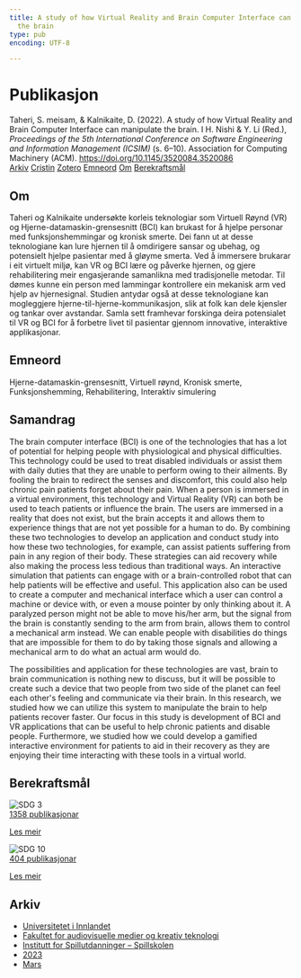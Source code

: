 ```yaml
---
title: A study of how Virtual Reality and Brain Computer Interface can manipulate
  the brain
type: pub
encoding: UTF-8

---
```

<h1>Publikasjon</h1>
<article id="csl-bib-container-DYGY66YR" class="csl-bib-container">
  <div class="csl-bib-body"> <div class="csl-entry">Taheri, S. meisam, &#38; Kalnikaite, D. (2022). A study of how Virtual Reality and Brain Computer Interface can manipulate the brain. I H. Nishi &#38; Y. Li (Red.), <i>Proceedings of the 5th International Conference on Software Engineering and Information Management (ICSIM)</i> (s. 6–10). Association for Computing Machinery (ACM). <a href="https://doi.org/10.1145/3520084.3520086">https://doi.org/10.1145/3520084.3520086</a></div> </div>
  <div class="csl-bib-buttons">
    <a href="#taxonomy-article-DYGY66YR" alt="archive" class="csl-bib-button">Arkiv</a>
    <a href="https://app.cristin.no/results/show.jsf?id=2137204" alt="Cristin" class="csl-bib-button">Cristin</a>
    <a href="http://zotero.org/groups/5881554/items/DYGY66YR" alt="Zotero" class="csl-bib-button">Zotero</a>
    <a href="#keywords-article-DYGY66YR" alt="keywords" class="csl-bib-button">Emneord</a>
    <a href="#about-article-DYGY66YR" alt="about_pub" class="csl-bib-button">Om</a>
    <a href="#sdg-article-DYGY66YR" alt="sdg" class="csl-bib-button">Berekraftsmål</a>
  </div>
  <div id="csl-bib-meta-container-DYGY66YR"></div>
</article>
<div id="csl-bib-meta-DYGY66YR" class="csl-bib-meta">
  <article id="about-article-DYGY66YR" class="about_pub-article">
    <h1>Om</h1>
    Taheri og Kalnikaite undersøkte korleis teknologiar som Virtuell Røynd (VR) og Hjerne-datamaskin-grensesnitt (BCI) kan brukast for å hjelpe personar med funksjonshemmingar og kronisk smerte. Dei fann ut at desse teknologiane kan lure hjernen til å omdirigere sansar og ubehag, og potensielt hjelpe pasientar med å gløyme smerta. Ved å immersere brukarar i eit virtuelt miljø, kan VR og BCI lære og påverke hjernen, og gjere rehabilitering meir engasjerande samanlikna med tradisjonelle metodar. Til dømes kunne ein person med lammingar kontrollere ein mekanisk arm ved hjelp av hjernesignal. Studien antydar også at desse teknologiane kan mogleggjere hjerne-til-hjerne-kommunikasjon, slik at folk kan dele kjensler og tankar over avstandar. Samla sett framhevar forskinga deira potensialet til VR og BCI for å forbetre livet til pasientar gjennom innovative, interaktive applikasjonar.
  </article>
  <article id="keywords-article-DYGY66YR" class="keywords-article">
    <h1>Emneord</h1>
    Hjerne-datamaskin-grensesnitt, Virtuell røynd, Kronisk smerte, Funksjonshemming, Rehabilitering, Interaktiv simulering
  </article>
  <article id="abstract-article-DYGY66YR" class="abstract-article">
    <h1>Samandrag</h1>
    The brain computer interface (BCI) is one of the technologies that has a lot of potential for helping people with physiological and physical difficulties. This technology could be used to treat disabled individuals or assist them with daily duties that they are unable to perform owing to their ailments. By fooling the brain to redirect the senses and discomfort, this could also help chronic pain patients forget about their pain. When a person is immersed in a virtual environment, this technology and Virtual Reality (VR) can both be used to teach patients or influence the brain. The users are immersed in a reality that does not exist, but the brain accepts it and allows them to experience things that are not yet possible for a human to do. By combining these two technologies to develop an application and conduct study into how these two technologies, for example, can assist patients suffering from pain in any region of their body. These strategies can aid recovery while also making the process less tedious than traditional ways. An interactive simulation that patients can engage with or a brain-controlled robot that can help patients will be effective and useful. This application also can be used to create a computer and mechanical interface which a user can control a machine or device with, or even a mouse pointer by only thinking about it. A paralyzed person might not be able to move his/her arm, but the signal from the brain is constantly sending to the arm from brain, allows them to control a mechanical arm instead. We can enable people with disabilities do things that are impossible for them to do by taking those signals and allowing a mechanical arm to do what an actual arm would do. 
 
The possibilities and application for these technologies are vast, brain to brain communication is nothing new to discuss, but it will be possible to create such a device that two people from two side of the planet can feel each other's feeling and communicate via their brain. In this research, we studied how we can utilize this system to manipulate the brain to help patients recover faster. Our focus in this study is development of BCI and VR applications that can be useful to help chronic patients and disable people. Furthermore, we studied how we could develop a gamified interactive environment for patients to aid in their recovery as they are enjoying their time interacting with these tools in a virtual world.
  </article>
  <article id="sdg-article-DYGY66YR" class="sdg-article">
    <h1>Berekraftsmål</h1>
    <div class="sdg-container"><div id="sdg3" class="sdg">
        <img src="{{< params subfolder >}}images/sdg/sdg03_nn.png" class="image" alt="SDG 3">
        <div class="sdg-overlay">
          <a href="{{< params subfolder >}}nn/archive/?sdg=3#archive" class="sdg-publication-count"><span>1358</span> publikasjonar</a>
          <p><a href="https://fn.no/om-fn/fns-baerekraftsmaal/god-helse-og-livskvalitet?lang=nno-NO" class="sdg-read-more">Les meir</a></p>
        </div>
      </div> <div id="sdg10" class="sdg">
        <img src="{{< params subfolder >}}images/sdg/sdg10_nn.png" class="image" alt="SDG 10">
        <div class="sdg-overlay">
          <a href="{{< params subfolder >}}nn/archive/?sdg=10#archive" class="sdg-publication-count"><span>404</span> publikasjonar</a>
          <p><a href="https://fn.no/om-fn/fns-baerekraftsmaal/mindre-ulikhet?lang=nno-NO" class="sdg-read-more">Les meir</a></p>
        </div>
      </div></div>
  </article>
  <article id="taxonomy-article-DYGY66YR" class="taxonomy-article">
    <h1>Arkiv</h1>
    <ul>
      <li><a href="{{< params subfolder >}}nn/archive/?key=3DCRN523">Universitetet i Innlandet</a></li>
      <li><a href="{{< params subfolder >}}nn/archive/?key=8XUDF4FD">Fakultet for audiovisuelle medier og kreativ teknologi</a></li>
      <li><a href="{{< params subfolder >}}nn/archive/?key=BG42VG37">Institutt for Spillutdanninger – Spillskolen</a></li>
      <li><a href="{{< params subfolder >}}nn/archive/?key=RDJM7INQ">2023</a></li>
      <li><a href="{{< params subfolder >}}nn/archive/?key=K2N9LVS8">Mars</a></li>
    </ul>
  </article>
</div>
